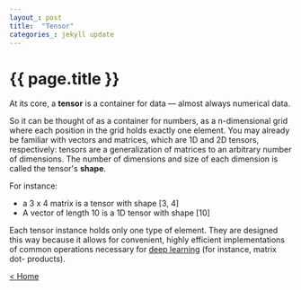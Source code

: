 ```yaml
---
layout_: post
title:  "Tensor"
categories_: jekyll update
---
```


# {{ page.title }}

At its core, a __tensor__ is a container for data — almost always numerical data. 

So it can be thought of as a container for numbers, as a n-dimensional grid where each position in the grid holds exactly one element. 
You may already be familiar with vectors and matrices, which are 1D and 2D tensors, respectively: 
tensors are a generalization of matrices to an arbitrary number of dimensions. The number of dimensions and size of each dimension is called the tensor's __shape__. 

For instance:
- a 3 x 4 matrix is a tensor with shape [3, 4]
- A vector of length 10 is a 1D tensor with shape [10]

Each tensor instance holds only one type of element. They are designed this way because it allows for convenient, highly efficient implementations of common operations 
necessary for [deep learning](deep-learning.html) (for instance, matrix dot- products).

[< Home](..)

